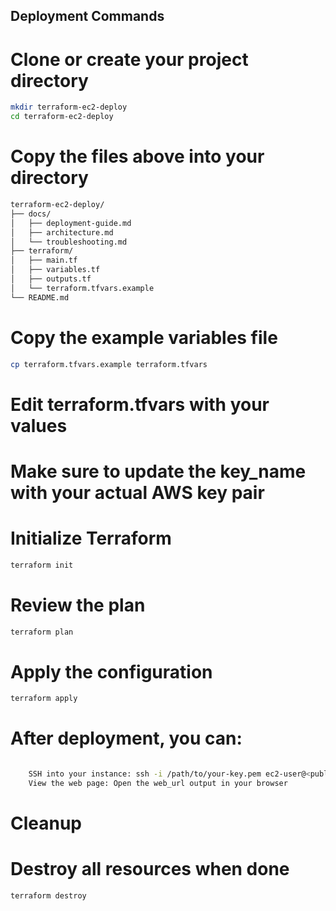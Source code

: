 ## Deployment Commands


# Clone or create your project directory
```bash
mkdir terraform-ec2-deploy
cd terraform-ec2-deploy
```

# Copy the files above into your directory

```bash
terraform-ec2-deploy/
├── docs/
│   ├── deployment-guide.md
│   ├── architecture.md
│   └── troubleshooting.md
├── terraform/
│   ├── main.tf
│   ├── variables.tf
│   ├── outputs.tf
│   └── terraform.tfvars.example
└── README.md
```

# Copy the example variables file
```bash
cp terraform.tfvars.example terraform.tfvars
```

# Edit terraform.tfvars with your values
# Make sure to update the key_name with your actual AWS key pair

# Initialize Terraform
```bash
terraform init
```

# Review the plan
```bash
terraform plan
```

# Apply the configuration
```bash
terraform apply
```

# After deployment, you can:
```bash

    SSH into your instance: ssh -i /path/to/your-key.pem ec2-user@<public-ip>
    View the web page: Open the web_url output in your browser
```

# Cleanup

# Destroy all resources when done
```bash
terraform destroy
```


